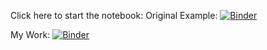 Click here to start the notebook:
Original Example:
[![Binder](https://mybinder.org/badge_logo.svg)](https://mybinder.org/v2/gh/ManimCommunity/jupyter_examples/HEAD?filepath=basic_example_scenes.ipynb)

My Work:
[![Binder](https://mybinder.org/badge_logo.svg)](https://mybinder.org/v2/gh/Zen-Tsai/MathAnimation/HEAD)
